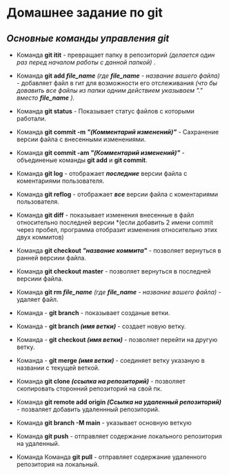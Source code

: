 # Домашнее задание по git

## *Основные команды управления git*

* Команда **git itit** - превращает папку в репозиторий *(делается один раз перед началом работы с данной папкой)* .

* Команда **git add ***file_name***** *(где ***file_name*** - название вашего файла)*  - добавляет файл в гит для возможности его отслеживания *(что бы довавить все файлы из папки одним действием указываем "." вместо ***file_name*** ).*

* Команда **git status** - Показывает статус файлов с которыми работали.

* Команда **git commit -m ***"(Комментарий изменений)"***** - Сахранение версии файла с внесенными изменениями.

* Команда **git commit -am ***"(Комментарий изменений)"***** - объединеные команды **git add** и **git commit**.

* Команда **git log**  - отображает ***последние*** версии файла с коментариями пользователя.

* Команда **git reflog**  - отображает ***все*** версии файла с коментариями пользователя.

* Команда **git diff** - показывает изменения внесенные в файл относительно последней версии *(если добавить 2 имени commit через пробел, программа отобразит изменения относительно этих двух коммитов)

* Команда **git checkout ***"название коммита"***** - позволяет вернуться в ранней версиии файла.

* Команда **git checkout master** - позволяет вернуться в последней версиии файла.


* Команда **git rm ***file_name***** *(где ***file_name*** - название вашего файла)*  - удаляет файл.

* Команда - **git branch** - показывает созданые ветки.

* Команда - **git branch ***(имя ветки)***** - создает новую ветку.

* Команда - **git checkout ***(имя ветки)***** - позволяет перейти на другую ветку.

* Команда - **git merge ***(имя ветки)***** - соединяет ветку указаную в названии с текущей веткой.

* Команда **git clone ***(ссылка на репозиторий)***** - позволяет скопировать сторонний репозиторий на свой пк.

* Команда **git remote add origin ***(Ссылка на удаленный репозиторий)***** - позваляет добавить удаленнный репозиторий.

* Команда **git branch -M main** - указывает основную веткую

* Команда **git push** - отправляет содержание локального репозитория на удаленный.

* Команда Команда **git pull** - отправляет содержание удаленного репозитория на локальный.